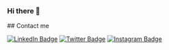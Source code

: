 ### Hi there 👋

<!--
**EkremBayar/EkremBayar** is a ✨ _special_ ✨ repository because its `README.md` (this file) appears on your GitHub profile.

Here are some ideas to get you started:

- 🔭 I’m currently working on ...
- 🌱 I’m currently learning ...
- 👯 I’m looking to collaborate on ...
- 🤔 I’m looking for help with ...
- 💬 Ask me about ...
- 📫 How to reach me: ...
- 😄 Pronouns: ...
- ⚡ Fun fact: ...
-->

## Contact me

[![LinkedIn Badge](https://img.shields.io/badge/LinkedIn-Profile-blue)](https://www.linkedin.com/in/ekrem-bayar/)
[![Twitter Badge](https://img.shields.io/badge/Twitter-Profile-blue)](https://twitter.com/EkremBayar_)
[![Instagram Badge](https://img.shields.io/badge/Instagram-Profile-orange)](https://www.instagram.com/ekrembayar_/)
